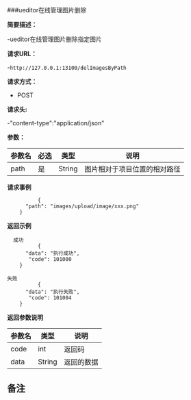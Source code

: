 ###ueditor在线管理图片删除

**简要描述：** 

-ueditor在线管理图片删除指定图片

**请求URL：** 

-`http://127.0.0.1:13100/delImagesByPath`

**请求方式：**

- POST 

**请求头:**

-"content-type":"application/json"

**参数：** 

| 参数名  | 必选 | 类型     |说明|
| ------ | -------- | -------- |------|
|path| 	是 |	String |	图片相对于项目位置的相对路径|

**请求事例**

```
          {
      "path": "images/upload/image/xxx.png"  
    }
```

 **返回示例**
 
``` 
  成功
          {
      "data": "执行成功",
       "code": 101000
    }
```

```   
失败
          {
      "data": "执行失败",
       "code": 101004
    }
```

**返回参数说明**

| 参数名  |   类型     |说明|
| ------ | -------- |------|
| code | int |返回码|
|data|String|返回的数据|

**备注**
-

